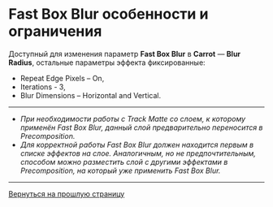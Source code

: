 # Fast Box Blur особенности и ограничения

Доступный для изменения параметр **Fast Box Blur** в **Carrot** — **Blur** **Radius**, остальные параметры эффекта фиксированные:
- Repeat Edge Pixels – On,
- Iterations - 3,
- Blur Dimensions – Horizontal and Vertical.

---

- *При необходимости работы с Track Matte со слоем, к которому применён Fast Box Blur, данный слой предварительно переносится в Precomposition.*
- *Для корректной работы Fast Box Blur должен находится первым в списке эффектов на слое. Аналогичным, но не предпочтительным, способом можно разместить слой с другими эффектами в Precomposition, на который уже применить Fast Box Blur.*

---

[Вернуться на прошлую страницу](effects.md)
